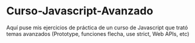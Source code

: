 # Curso-Javascript-Avanzado
Aquí puse mis ejercicios de práctica de un curso de Javascript que trató temas avanzados (Prototype, funciones flecha, use strict, Web APIs, etc)
